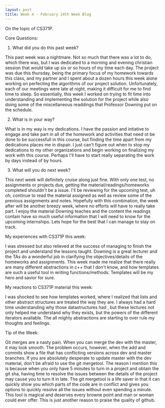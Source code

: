 ```yaml
---
layout: post
title: Week 4 - February 14th Week Blog
---
```


On the topic of CS371P.

Core Questions:

1. What did you do this past week?

This past week was a nightmare. Not so much that there was a lot to do, which there was, but I was dedicated to a morning and evening christian session that would take up six or so hours of my time each day. The project was due this thursday, being the primary focus of my homework towards this class, and my partner and I spent about a dozen hours this week alone working on perfecting the algorithms of our project solution. Unfortunately, each of our meetings were late at night, making it difficult for me to find time to sleep. So essentially, this week I worked on trying to fit time into understanding and implementing the solution for the project while also doing some of the miscellaneous readdings that Professor Downing put on the schedule.

2. What is in your way?

What is in my way is my dedications. I have the passion and intiative to engage and take part in all of the homework and activities that need ot be done to be successfull in this course, but finding the time apart from my dedications places me in dispair. I just can't figure out when to stop my dedications to my other organizations and begin working on finalizing my work with this course. Perhaps I'll have to start really separating the work by days instead of by hours.

3. What will you do next week?

This next week will definitely cruise along just fine. With only one test, no assignments or projects due, getting the material/readings/homeworks completed shouldn't be a issue. I'll be reviewing for the upcoming test, uh oh, continue to read the material assigned as well as review some of the previous assignments and notes. Hopefully with this combination, the week after will be another breezy week, where no efforts will have to really take part. I enjoy the material Downing teaches and the content the readings contain have so much useful information that I will need to know for the upcoming internships. Lets hope for the best that I can manage to stay on track.


My experiences with CS371P this week:

I was stressed but also relieved at the success of managing to finish the project and understand the lessons taught. Downing is a great lecturer and the TAs do a wonderful job in clarifying the objectives/details of the homeworks and assignments. This week made me realize that there really are many different abstractions in c++ that I don't know, and how templates are such a useful tool in writing functions/methods. Templates will be my hero and savior for sure. 

My reactions to CS371P material this week:

I was shocked to see how templates worked, where I realized that lists and other abstract structures are treated the way they are. I always had a hard time understanding why those datastructures had <type>, but these lectures not only helped me understand why they exists, but the powers of the different iterators available. The all mighty abstractions are starting to over rule my thoughts and feelings.

Tip of the Week:

Git merges are a nasty pain. When you can merge the dev with the master, it may look smooth. The problem occurs, however, when the add and commits show a file that has conflicting versions across dev and master branches. If you are absolutely desperate to update master with the dev material, don't be afraid to use the git mergetool. The reason I mention this is because when you only have 5 minutes to turn in a project and obtain the git sha, having time to resolve the issues between the details of the project may cause you to turn it in late. The git mergetool is a life saver in that it can quickly show you which parts of the code are in conflict and gives you options to quickly resolve all the issues without even spending a minute. This tool is magical and deserves every browne point and man or woman could ever offer. This is just another reason to praise the quality of github.



